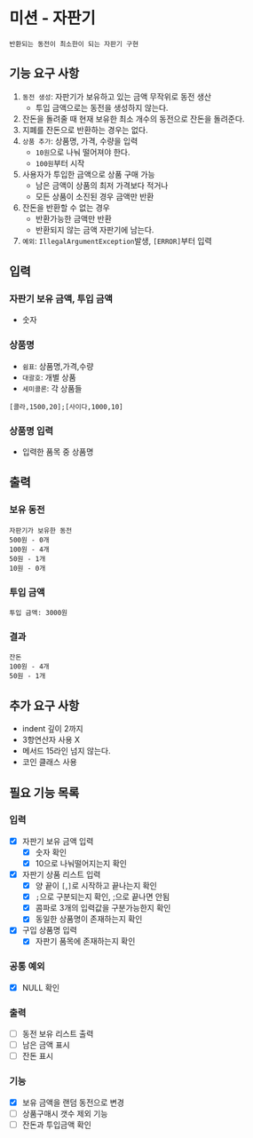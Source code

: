 # 미션 - 자판기
```aidl
반환되는 동전이 최소한이 되는 자판기 구현
```

## 기능 요구 사항
1. `동전 생성`: 자판기가 보유하고 있는 금액 무작위로 동전 생산
   - 투입 금액으로는 동전을 생성하지 않는다.
2. 잔돈을 돌려줄 때 현재 보유한 최소 개수의 동전으로 잔돈을 돌려준다.
3. 지폐를 잔돈으로 반환하는 경우는 없다.
4. `상품 추가`: 상품명, 가격, 수량을 입력
   - `10원`으로 나눠 떨어져야 한다.
   - `100원`부터 시작
5. 사용자가 투입한 금액으로 상품 구매 가능
   - 남은 금액이 상품의 최저 가격보다 적거나
   - 모든 상품이 소진된 경우 금액만 반환
6. 잔돈을 반환할 수 없는 경우
   - 반환가능한 금액만 반환
   - 반환되지 않는 금액 자판기에 남는다.
7. `예외`: `IllegalArgumentException`발생, `[ERROR]`부터 입력

## 입력

### 자판기 보유 금액, 투입 금액
- 숫자

### 상품명
- `쉼표`: 상품명,가격,수량
- `대괄호`: 개별 상품
- `세미콜론`: 각 상품들
```aidl
[콜라,1500,20];[사이다,1000,10]
```

### 상품명 입력
- 입력한 품목 중 상품명


## 출력
### 보유 동전
```aidl
자판기가 보유한 동전
500원 - 0개
100원 - 4개
50원 - 1개
10원 - 0개
```

### 투입 금액
```aidl
투입 금액: 3000원
```

### 결과
```aidl
잔돈
100원 - 4개
50원 - 1개
```


## 추가 요구 사항
- indent 깊이 2까지
- 3항연산자 사용 X
- 메서드 15라인 넘지 않는다.
- 코인 클래스 사용


## 필요 기능 목록

### 입력
- [x] 자판기 보유 금액 입력
  - [x] 숫자 확인
  - [x] 10으로 나눠떨어지는지 확인
- [x] 자판기 상품 리스트 입력
  - [x] 양 끝이 `[`,`]`로 시작하고 끝나는지 확인
  - [x] `;`으로 구분되는지 확인, ;으로 끝나면 안됨
  - [x] 콤파로 3개의 입력값을 구분가능한지 확인
  - [x] 동일한 상품명이 존재하는지 확인
- [x] 구입 상품명 입력
  - [x] 자판기 품목에 존재하는지 확인

### 공통 예외
- [x] NULL 확인

### 출력
- [ ] 동전 보유 리스트 출력
- [ ] 남은 금액 표시
- [ ] 잔돈 표시

### 기능
- [X] 보유 금액을 랜덤 동전으로 변경
- [ ] 상품구매시 갯수 제외 기능
- [ ] 잔돈과 투입금액 확인
